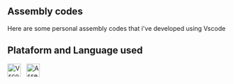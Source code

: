 ## Assembly codes
Here are some personal assembly codes that i've developed using Vscode

## Plataform and Language used 
<img
align="left" 
alt="Vscode" 
title="Vscode"
width="30px" 
style="padding-right: 10px;"
src="https://cdn.jsdelivr.net/gh/devicons/devicon@latest/icons/vscode/vscode-original.svg"
/>
<img
align="left" 
alt="Assembly" 
title="Assembly"
width="30px" 
style="padding-right: 10px;" 
src="https://cdn.jsdelivr.net/gh/devicons/devicon@latest/icons/wasm/wasm-original.svg"
/>
